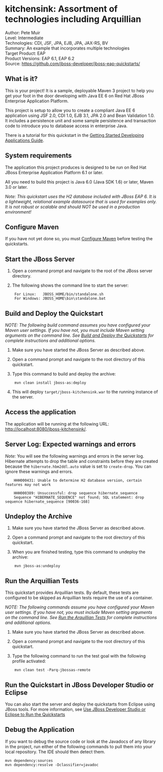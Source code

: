kitchensink: Assortment of technologies including Arquillian
========================
Author: Pete Muir  
Level: Intermediate  
Technologies: CDI, JSF, JPA, EJB, JPA, JAX-RS, BV  
Summary: An example that incorporates multiple technologies  
Target Product: EAP  
Product Versions: EAP 6.1, EAP 6.2  
Source: <https://github.com/jboss-developer/jboss-eap-quickstarts/>  

What is it?
-----------

This is your project! It is a sample, deployable Maven 3 project to help you get your foot in the door developing with Java EE 6 on Red Hat JBoss Enterprise Application Platform. 

This project is setup to allow you to create a compliant Java EE 6 application using JSF 2.0, CDI 1.0, EJB 3.1, JPA 2.0 and Bean Validation 1.0. It includes a persistence unit and some sample persistence and transaction code to introduce you to database access in enterprise Java. 

There is a tutorial for this quickstart in the [Getting Started Developing Applications Guide](http://www.jboss.org/jdf/quickstarts/jboss-as-quickstart/guide/KitchensinkQuickstart/).

System requirements
-------------------

The application this project produces is designed to be run on Red Hat JBoss Enterprise Application Platform 6.1 or later. 

All you need to build this project is Java 6.0 (Java SDK 1.6) or later, Maven 3.0 or later.

_Note: This quickstart uses the H2 database included with JBoss EAP 6. It is a lightweight, relational example datasource that is used for examples only. It is not robust or scalable and should NOT be used in a production environment!_
 
Configure Maven
---------------

If you have not yet done so, you must [Configure Maven](https://github.com/jboss-developer/jboss-developer-shared-resources/blob/master/guides/CONFIGURE_MAVEN.md#configure-maven-to-build-and-deploy-the-quickstarts) before testing the quickstarts.


Start the JBoss Server
-------------------------

1. Open a command prompt and navigate to the root of the JBoss server directory.
2. The following shows the command line to start the server:

        For Linux:   JBOSS_HOME/bin/standalone.sh
        For Windows: JBOSS_HOME\bin\standalone.bat

 
Build and Deploy the Quickstart
-------------------------

_NOTE: The following build command assumes you have configured your Maven user settings. If you have not, you must include Maven setting arguments on the command line. See [Build and Deploy the Quickstarts](../README.md#build-and-deploy-the-quickstarts) for complete instructions and additional options._

1. Make sure you have started the JBoss Server as described above.
2. Open a command prompt and navigate to the root directory of this quickstart.
3. Type this command to build and deploy the archive:

        mvn clean install jboss-as:deploy

4. This will deploy `target/jboss-kitchensink.war` to the running instance of the server.
 

Access the application 
---------------------

The application will be running at the following URL: <http://localhost:8080/jboss-kitchensink/>.


Server Log: Expected warnings and errors
-----------------------------------

_Note:_ You will see the following warnings and errors in the server log. Hibernate attempts to drop the table and constraints before they are created because the `hibernate.hbm2ddl.auto` value is set to `create-drop`. You can ignore these warnings and errors.

        HHH000431: Unable to determine H2 database version, certain features may not work

        HHH000389: Unsuccessful: drop sequence hibernate_sequence
        Sequence "HIBERNATE_SEQUENCE" not found; SQL statement: drop sequence hibernate_sequence [90036-168]


Undeploy the Archive
--------------------

1. Make sure you have started the JBoss Server as described above.
2. Open a command prompt and navigate to the root directory of this quickstart.
3. When you are finished testing, type this command to undeploy the archive:

        mvn jboss-as:undeploy


Run the Arquillian Tests 
-------------------------

This quickstart provides Arquillian tests. By default, these tests are configured to be skipped as Arquillian tests require the use of a container. 

_NOTE: The following commands assume you have configured your Maven user settings. If you have not, you must include Maven setting arguments on the command line. See [Run the Arquillian Tests](https://github.com/jboss-developer/jboss-developer-shared-resources/blob/master/guides/RUN_ARQUILLIAN_TESTS.md#run-the-arquillian-tests) for complete instructions and additional options._

1. Make sure you have started the JBoss Server as described above.
2. Open a command prompt and navigate to the root directory of this quickstart.
3. Type the following command to run the test goal with the following profile activated:

        mvn clean test -Parq-jbossas-remote 


Run the Quickstart in JBoss Developer Studio or Eclipse
-------------------------------------
You can also start the server and deploy the quickstarts from Eclipse using JBoss tools. For more information, see [Use JBoss Developer Studio or Eclipse to Run the Quickstarts](https://github.com/jboss-developer/jboss-developer-shared-resources/blob/master/guides/USE_JDBS.md#use-jboss-developer-studio-or-eclipse-to-run-the-quickstarts) 


Debug the Application
------------------------------------

If you want to debug the source code or look at the Javadocs of any library in the project, run either of the following commands to pull them into your local repository. The IDE should then detect them.

    mvn dependency:sources
    mvn dependency:resolve -Dclassifier=javadoc
